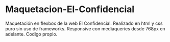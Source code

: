 # Maquetacion-El-Confidencial
Maquetación en flexbox de la web El Confidencial.
Realizado en html y css puro sin uso de frameworks.
Responsive con mediaqueries desde 768px en adelante.
Codigo propio.
